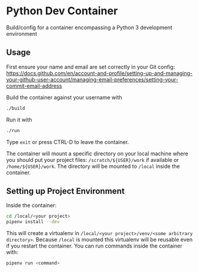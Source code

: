 # Python Dev Container

Build/config for a container encompassing a Python 3 development environment


## Usage

First ensure your name and email are set correctly in your Git config: https://docs.github.com/en/account-and-profile/setting-up-and-managing-your-github-user-account/managing-email-preferences/setting-your-commit-email-address

Build the container against your username with

```bash
./build
```

Run it with 

```bash
./run
```

Type `exit` or press CTRL-D to leave the container.

The container will mount a specific directory on your local machine where you should put your project files: `/scratch/${USER}/work` if available or `/home/${USER}/work`.
The directory will be mounted to `/local` inside the container. 


## Setting up Project Environment

Inside the container:

```bash
cd /local/<your project>
pipenv install --dev
```

This will create a virtualenv in `/local/<your project>/venv/<some arbitrary directory>`. Because `/local` is mounted this virtualenv will be reusable even if you restart the container. You can run commands inside the container with:

```bash
pipenv run <command>
```
